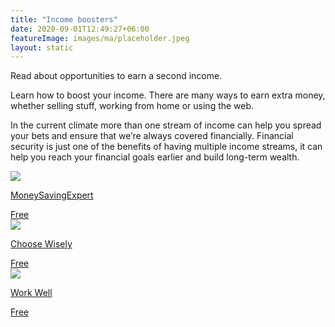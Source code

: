 ```yaml
---
title: "Income boosters"
date: 2020-09-01T12:49:27+06:00
featureImage: images/ma/placeholder.jpeg
layout: static
---
```


Read about opportunities to earn a second income.

Learn how to boost your income. There are many ways to earn extra money, whether selling stuff, working from home or using the web.

In the current climate more than one stream of income can help you spread your bets and ensure that we’re always covered financially. Financial security is just one of the benefits of having multiple income streams, it can help you reach your financial goals earlier and build long-term wealth.

<a class="ma-link" href="https://www.moneysavingexpert.com/family/boost-your-income/"><div class="ma-card ma-card-Wealth"><div class="ma-icon"><img src ="/images/Icon-check - wealth - opacity.svg"/></div><div class="ma-name"><p>MoneySavingExpert</p></div><div class="ma-paid-text"><span>Free</span></div></div></a><a class="ma-link" href="https://www.choosewisely.co.uk/guides/boost-your-income"><div class="ma-card ma-card-Wealth"><div class="ma-icon"><img src ="/images/Icon-check - wealth - opacity.svg"/></div><div class="ma-name"><p>Choose Wisely</p></div><div class="ma-paid-text"><span>Free</span></div></div></a><a class="ma-link" href="https://work-well.org.uk/advice-blog/how-can-i-increase-my-income-eight-ways-to-boost-your-earnings/"><div class="ma-card ma-card-Wealth"><div class="ma-icon"><img src ="/images/Icon-check - wealth - opacity.svg"/></div><div class="ma-name"><p>Work Well</p></div><div class="ma-paid-text"><span>Free</span></div></div></a>  

<br/><br/>






